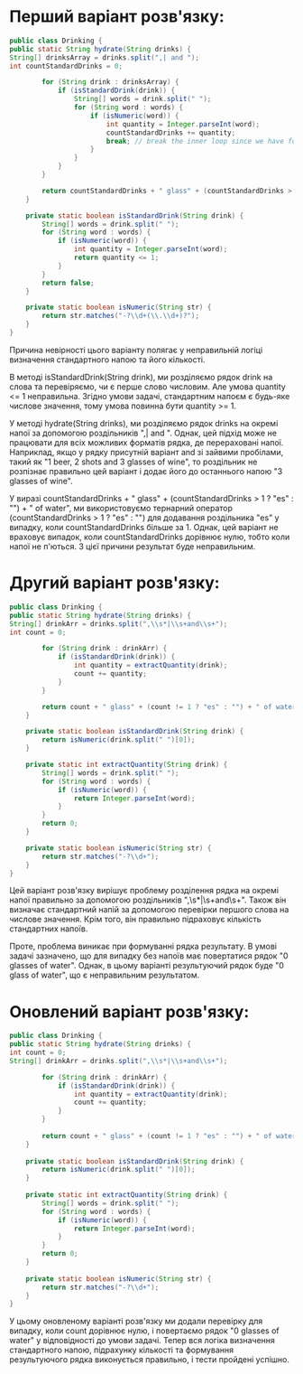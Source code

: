 # Перший варіант розв'язку:
```java
public class Drinking {
public static String hydrate(String drinks) {
String[] drinksArray = drinks.split(",| and ");
int countStandardDrinks = 0;

        for (String drink : drinksArray) {
            if (isStandardDrink(drink)) {
                String[] words = drink.split(" ");
                for (String word : words) {
                    if (isNumeric(word)) {
                        int quantity = Integer.parseInt(word);
                        countStandardDrinks += quantity;
                        break; // break the inner loop since we have found the quantity
                    }
                }
            }
        }

        return countStandardDrinks + " glass" + (countStandardDrinks > 1 ? "es" : "") + " of water";
    }

    private static boolean isStandardDrink(String drink) {
        String[] words = drink.split(" ");
        for (String word : words) {
            if (isNumeric(word)) {
                int quantity = Integer.parseInt(word);
                return quantity <= 1;
            }
        }
        return false;
    }

    private static boolean isNumeric(String str) {
        return str.matches("-?\\d+(\\.\\d+)?");
    }
}
```
Причина невірності цього варіанту полягає у неправильній логіці визначення стандартного напою та його кількості.

В методі isStandardDrink(String drink), ми розділяємо рядок drink на слова та перевіряємо, чи є перше слово числовим. Але умова quantity <= 1 неправильна. Згідно умови задачі, стандартним напоєм є будь-яке числове значення, тому умова повинна бути quantity >= 1.

У методі hydrate(String drinks), ми розділяємо рядок drinks на окремі напої за допомогою роздільників ",| and ". Однак, цей підхід може не працювати для всіх можливих форматів рядка, де перераховані напої. Наприклад, якщо у рядку присутній варіант and зі зайвими пробілами, такий як "1 beer, 2 shots and 3 glasses of wine", то роздільник не розпізнає правильно цей варіант і додає його до останнього напою "3 glasses of wine".

У виразі countStandardDrinks + " glass" + (countStandardDrinks > 1 ? "es" : "") + " of water", ми використовуємо тернарний оператор (countStandardDrinks > 1 ? "es" : "") для додавання роздільника "es" у випадку, коли countStandardDrinks більше за 1. Однак, цей варіант не враховує випадок, коли countStandardDrinks дорівнює нулю, тобто коли напої не п'ються. З цієї причини результат буде неправильним.

# Другий варіант розв'язку:
```java
public class Drinking {
public static String hydrate(String drinks) {
String[] drinkArr = drinks.split(",\\s*|\\s+and\\s+");
int count = 0;

        for (String drink : drinkArr) {
            if (isStandardDrink(drink)) {
                int quantity = extractQuantity(drink);
                count += quantity;
            }
        }

        return count + " glass" + (count != 1 ? "es" : "") + " of water";
    }

    private static boolean isStandardDrink(String drink) {
        return isNumeric(drink.split(" ")[0]);
    }

    private static int extractQuantity(String drink) {
        String[] words = drink.split(" ");
        for (String word : words) {
            if (isNumeric(word)) {
                return Integer.parseInt(word);
            }
        }
        return 0;
    }

    private static boolean isNumeric(String str) {
        return str.matches("-?\\d+");
    }
}
```
Цей варіант розв'язку вирішує проблему розділення рядка на окремі напої правильно за допомогою роздільників ",\\s*|\\s+and\\s+". Також він визначає стандартний напій за допомогою перевірки першого слова на числове значення. Крім того, він правильно підраховує кількість стандартних напоїв.

Проте, проблема виникає при формуванні рядка результату. В умові задачі зазначено, що для випадку без напоїв має повертатися рядок "0 glasses of water". Однак, в цьому варіанті результуючий рядок буде "0 glass of water", що є неправильним результатом.

# Оновлений варіант розв'язку:
```java
public class Drinking {
public static String hydrate(String drinks) {
int count = 0;
String[] drinkArr = drinks.split(",\\s*|\\s+and\\s+");

        for (String drink : drinkArr) {
            if (isStandardDrink(drink)) {
                int quantity = extractQuantity(drink);
                count += quantity;
            }
        }
        
        return count + " glass" + (count != 1 ? "es" : "") + " of water";
    }
    
    private static boolean isStandardDrink(String drink) {
        return isNumeric(drink.split(" ")[0]);
    }
    
    private static int extractQuantity(String drink) {
        String[] words = drink.split(" ");
        for (String word : words) {
            if (isNumeric(word)) {
                return Integer.parseInt(word);
            }
        }
        return 0;
    }
    
    private static boolean isNumeric(String str) {
        return str.matches("-?\\d+");
    }
}
```
У цьому оновленому варіанті розв'язку ми додали перевірку для випадку, коли count дорівнює нулю, і повертаємо рядок "0 glasses of water" у відповідності до умови задачі. Тепер вся логіка визначення стандартного напою, підрахунку кількості та формування результуючого рядка виконується правильно, і тести пройдені успішно.